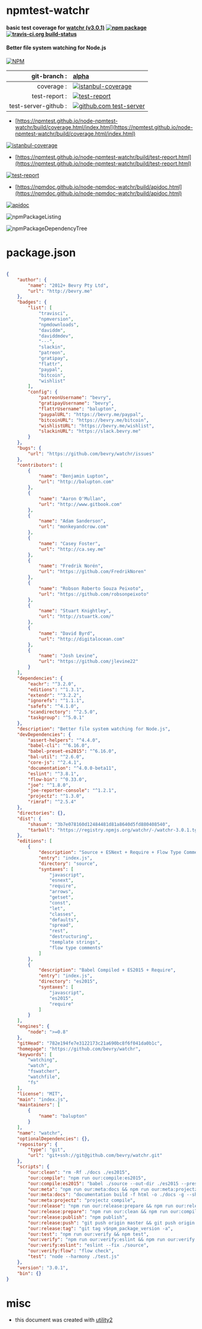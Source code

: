 # npmtest-watchr

#### basic test coverage for  [watchr (v3.0.1)](https://github.com/bevry/watchr)  [![npm package](https://img.shields.io/npm/v/npmtest-watchr.svg?style=flat-square)](https://www.npmjs.org/package/npmtest-watchr) [![travis-ci.org build-status](https://api.travis-ci.org/npmtest/node-npmtest-watchr.svg)](https://travis-ci.org/npmtest/node-npmtest-watchr)

#### Better file system watching for Node.js

[![NPM](https://nodei.co/npm/watchr.png?downloads=true&downloadRank=true&stars=true)](https://www.npmjs.com/package/watchr)

| git-branch : | [alpha](https://github.com/npmtest/node-npmtest-watchr/tree/alpha)|
|--:|:--|
| coverage : | [![istanbul-coverage](https://npmtest.github.io/node-npmtest-watchr/build/coverage.badge.svg)](https://npmtest.github.io/node-npmtest-watchr/build/coverage.html/index.html)|
| test-report : | [![test-report](https://npmtest.github.io/node-npmtest-watchr/build/test-report.badge.svg)](https://npmtest.github.io/node-npmtest-watchr/build/test-report.html)|
| test-server-github : | [![github.com test-server](https://npmtest.github.io/node-npmtest-watchr/GitHub-Mark-32px.png)](https://npmtest.github.io/node-npmtest-watchr/build/app/index.html) | | build-artifacts : | [![build-artifacts](https://npmtest.github.io/node-npmtest-watchr/glyphicons_144_folder_open.png)](https://github.com/npmtest/node-npmtest-watchr/tree/gh-pages/build)|

- [https://npmtest.github.io/node-npmtest-watchr/build/coverage.html/index.html](https://npmtest.github.io/node-npmtest-watchr/build/coverage.html/index.html)

[![istanbul-coverage](https://npmtest.github.io/node-npmtest-watchr/build/screenCapture.buildCi.browser.%252Ftmp%252Fbuild%252Fcoverage.lib.html.png)](https://npmtest.github.io/node-npmtest-watchr/build/coverage.html/index.html)

- [https://npmtest.github.io/node-npmtest-watchr/build/test-report.html](https://npmtest.github.io/node-npmtest-watchr/build/test-report.html)

[![test-report](https://npmtest.github.io/node-npmtest-watchr/build/screenCapture.buildCi.browser.%252Ftmp%252Fbuild%252Ftest-report.html.png)](https://npmtest.github.io/node-npmtest-watchr/build/test-report.html)

- [https://npmdoc.github.io/node-npmdoc-watchr/build/apidoc.html](https://npmdoc.github.io/node-npmdoc-watchr/build/apidoc.html)

[![apidoc](https://npmdoc.github.io/node-npmdoc-watchr/build/screenCapture.buildCi.browser.%252Ftmp%252Fbuild%252Fapidoc.html.png)](https://npmdoc.github.io/node-npmdoc-watchr/build/apidoc.html)

![npmPackageListing](https://npmtest.github.io/node-npmtest-watchr/build/screenCapture.npmPackageListing.svg)

![npmPackageDependencyTree](https://npmtest.github.io/node-npmtest-watchr/build/screenCapture.npmPackageDependencyTree.svg)



# package.json

```json

{
    "author": {
        "name": "2012+ Bevry Pty Ltd",
        "url": "http://bevry.me"
    },
    "badges": {
        "list": [
            "travisci",
            "npmversion",
            "npmdownloads",
            "daviddm",
            "daviddmdev",
            "---",
            "slackin",
            "patreon",
            "gratipay",
            "flattr",
            "paypal",
            "bitcoin",
            "wishlist"
        ],
        "config": {
            "patreonUsername": "bevry",
            "gratipayUsername": "bevry",
            "flattrUsername": "balupton",
            "paypalURL": "https://bevry.me/paypal",
            "bitcoinURL": "https://bevry.me/bitcoin",
            "wishlistURL": "https://bevry.me/wishlist",
            "slackinURL": "https://slack.bevry.me"
        }
    },
    "bugs": {
        "url": "https://github.com/bevry/watchr/issues"
    },
    "contributors": [
        {
            "name": "Benjamin Lupton",
            "url": "http://balupton.com"
        },
        {
            "name": "Aaron O'Mullan",
            "url": "http://www.gitbook.com"
        },
        {
            "name": "Adam Sanderson",
            "url": "monkeyandcrow.com"
        },
        {
            "name": "Casey Foster",
            "url": "http://ca.sey.me"
        },
        {
            "name": "Fredrik Norén",
            "url": "https://github.com/FredrikNoren"
        },
        {
            "name": "Robson Roberto Souza Peixoto",
            "url": "https://github.com/robsonpeixoto"
        },
        {
            "name": "Stuart Knightley",
            "url": "http://stuartk.com/"
        },
        {
            "name": "David Byrd",
            "url": "http://digitalocean.com"
        },
        {
            "name": "Josh Levine",
            "url": "https://github.com/jlevine22"
        }
    ],
    "dependencies": {
        "eachr": "^3.2.0",
        "editions": "^1.3.1",
        "extendr": "^3.2.2",
        "ignorefs": "^1.1.1",
        "safefs": "^4.1.0",
        "scandirectory": "^2.5.0",
        "taskgroup": "^5.0.1"
    },
    "description": "Better file system watching for Node.js",
    "devDependencies": {
        "assert-helpers": "^4.4.0",
        "babel-cli": "^6.16.0",
        "babel-preset-es2015": "^6.16.0",
        "bal-util": "^2.6.0",
        "core-js": "^2.4.1",
        "documentation": "^4.0.0-beta11",
        "eslint": "^3.8.1",
        "flow-bin": "^0.33.0",
        "joe": "^1.8.0",
        "joe-reporter-console": "^1.2.1",
        "projectz": "^1.3.0",
        "rimraf": "^2.5.4"
    },
    "directories": {},
    "dist": {
        "shasum": "3b7e078160d12484481d81a8640d5fd880408540",
        "tarball": "https://registry.npmjs.org/watchr/-/watchr-3.0.1.tgz"
    },
    "editions": [
        {
            "description": "Source + ESNext + Require + Flow Type Comments",
            "entry": "index.js",
            "directory": "source",
            "syntaxes": [
                "javascript",
                "esnext",
                "require",
                "arrows",
                "getset",
                "const",
                "let",
                "classes",
                "defaults",
                "spread",
                "rest",
                "destructuring",
                "template strings",
                "flow type comments"
            ]
        },
        {
            "description": "Babel Compiled + ES2015 + Require",
            "entry": "index.js",
            "directory": "es2015",
            "syntaxes": [
                "javascript",
                "es2015",
                "require"
            ]
        }
    ],
    "engines": {
        "node": ">=0.8"
    },
    "gitHead": "782e194fe7e3122173c21a690bc8f6f041da0b1c",
    "homepage": "https://github.com/bevry/watchr",
    "keywords": [
        "watching",
        "watch",
        "fswatcher",
        "watchfile",
        "fs"
    ],
    "license": "MIT",
    "main": "index.js",
    "maintainers": [
        {
            "name": "balupton"
        }
    ],
    "name": "watchr",
    "optionalDependencies": {},
    "repository": {
        "type": "git",
        "url": "git+ssh://git@github.com/bevry/watchr.git"
    },
    "scripts": {
        "our:clean": "rm -Rf ./docs ./es2015",
        "our:compile": "npm run our:compile:es2015",
        "our:compile:es2015": "babel ./source --out-dir ./es2015 --presets es2015",
        "our:meta": "npm run our:meta:docs && npm run our:meta:projectz",
        "our:meta:docs": "documentation build -f html -o ./docs -g --shallow ./source/**.js",
        "our:meta:projectz": "projectz compile",
        "our:release": "npm run our:release:prepare && npm run our:release:publish && npm run our:release:tag && npm run our:release:push",
        "our:release:prepare": "npm run our:clean && npm run our:compile && npm run our:test && npm run our:meta",
        "our:release:publish": "npm publish",
        "our:release:push": "git push origin master && git push origin --tags",
        "our:release:tag": "git tag v$npm_package_version -a",
        "our:test": "npm run our:verify && npm test",
        "our:verify": "npm run our:verify:eslint && npm run our:verify:flow",
        "our:verify:eslint": "eslint --fix ./source",
        "our:verify:flow": "flow check",
        "test": "node --harmony ./test.js"
    },
    "version": "3.0.1",
    "bin": {}
}
```



# misc
- this document was created with [utility2](https://github.com/kaizhu256/node-utility2)
